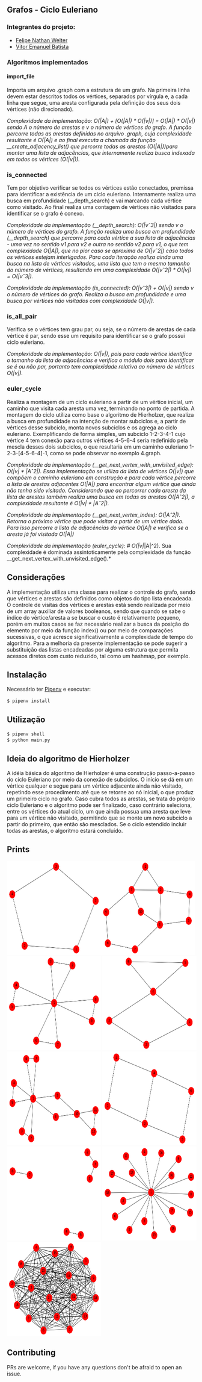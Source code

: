 ## Grafos - Ciclo Euleriano

### Integrantes do projeto:

* [Felipe Nathan Welter](https://github.com/felipenwelter)
* [Vitor Emanuel Batista](https://github.com/vitorebatista)

### Algoritmos implementados

#### import_file

Importa um arquivo .graph com a estrutura de um grafo. Na primeira linha devem estar descritos todos os vértices, separados por vírgula e, a cada linha que segue, uma aresta configurada pela definição dos seus dois vértices (não direcionado).

*Complexidade da implementação: O(|A|) + [O(|A|) * O(|v|)] = O(|A|) * O(|v|) sendo A o número de arestas e v o número de vértices do grafo. A função percorre todas as arestas definidas no arquivo .graph, cuja complexidade resultante é O(|A|) e ao final executa a chamada da função __create_adjacency_list() que percorre todas as arestas (O(|A|))para montar uma lista de adjacências, que internamente realiza busca indexada em todos os vértices (O(|v|)).*

### is_connected

Tem por objetivo verificar se todos os vértices estão conectados, premissa para identificar a existência de um ciclo euleriano. Internamente realiza uma busca em profundidade (__depth_search) e vai marcando cada vértice como visitado. Ao final realiza uma contagem de vértices não visitados para identificar se o grafo é conexo.

*Complexidade da implementação (__depth_search): O(|vˆ3|) sendo v o número de vértices do grafo. A função realiza uma busca em profundidade (__depth_search) que percorre para cada vértice a sua lista de adjacências - uma vez no sentido v1 para v2 e outra no sentido v2 para v1, o que tem complexidade O(|A|), que no pior caso se aproxima de O(|vˆ2|) caso todos os vértices estejam interligados. Para cada iteração realiza ainda uma busca na lista de vértices visitados, uma lista que tem o mesmo tamanho do número de vértices, resultando em uma complexidade O(|vˆ2|) * O(|v|) = O(|vˆ3|).*

*Complexidade da implementação (is_connected): O(|vˆ3|) + O(|v|) sendo v o número de vértices do grafo. Realiza a busca em profundidade e uma busca por vértices não visitados com complexidade O(|v|).*

### is_all_pair

Verifica se o vértices tem grau par, ou seja, se o número de arestas de cada vértice é par, sendo esse um requisito para identificar se o grafo possui ciclo euleriano.

*Complexidade da implementação: O(|v|), pois para cada vértice identifica o tamanho da lista de adjacências e verifica o módulo dois para identificar se é ou não par, portanto tem complexidade relativa ao número de vértices O(|v|).*

### euler_cycle

Realiza a montagem de um ciclo euleriano a partir de um vértice inicial, um caminho que visita cada aresta uma vez, terminando no ponto de partida. A montagem do ciclo utiliza como base o algoritmo de Hierholzer, que realiza a busca em profundidade na intenção de montar subciclos e, a partir de vértices desse subciclo, monta novos subciclos e os agrega ao ciclo euleriano. Exemplificando de forma simples, um subciclo 1-2-3-4-1 cujo vértice 4 tem conexão para outros vértices 4-5-6-4 seria redefinido pela mescla desses dois subciclos, o que resultaria em um caminho euleriano 1-2-3-[4-5-6-4]-1, como se pode observar no exemplo 4.graph.

*Complexidade da implementação (__get_next_vertex_with_unvisited_edge): O(|v| * |Aˆ2|). Essa implementação se utiliza da lista de vértices O(|v|) que compõem o caminho euleriano em construção e para cada vértice percorre a lista de arestas adjacentes O(|A|) para encontrar algum vértice que ainda não tenha sido visitado. Considerando que ao percorrer cada aresta da lista de arestas também realiza uma busca em todas as arestas O(|Aˆ2|), a complexidade resultante é O(|v| * |Aˆ2|).*

*Complexidade da implementação (__get_next_vertex_index): O(|Aˆ2|). Retorna o próximo vértice que pode visitar a partir de um vértice dado. Para isso percorre a lista de adjacências do vértice O(|A|) e verifica se a aresta já foi visitada O(|A|)*

*Complexidade da implementação (euler_cycle): # O(|v|*|A|^2). Sua complexidade é dominada assintoticamente pela complexidade da função __get_next_vertex_with_unvisited_edge().*

## Considerações

A implementação utiliza uma classe para realizar o controle do grafo, sendo que vértices e arestas são definidos como objetos do tipo lista encadeada. O controle de visitas dos vértices e arestas está sendo realizada por meio de um array auxiliar de valores booleanos, sendo que quando se sabe o índice do vértice/aresta a se buscar o custo é relativamente pequeno, porém em muitos casos se faz necessário realizar a busca da posição do elemento por meio da função index() ou por meio de comparações sucessivas, o que acresce significativamente a complexidade de tempo do algoritmo. Para a melhoria da presente implementação se pode sugerir a substituição das listas encadeadas por alguma estrutura que permita acessos diretos com custo reduzido, tal como um hashmap, por exemplo.


## Instalação
Necessário ter [Pipenv](https://github.com/pypa/pipenv#installation) e executar:
```shell
$ pipenv install 
```

## Utilização

```shell
$ pipenv shell
$ python main.py
```

## Ideia do algoritmo de Hierholzer
A idéia básica do algoritmo de Hierholzer é uma construção passo-a-passo do ciclo Euleriano por meio da conexão de subciclos. O início se dá em um vértice qualquer e segue para um vértice adjacente ainda não visitado, repetindo esse procedimento até que se retorne ao nó inicial, o que produz um primeiro ciclo no grafo. Caso cubra todos as arestas, se trata do próprio ciclo Euleriano e o algoritmo pode ser finalizado, caso contrário seleciona, entre os vértices do atual ciclo, um que ainda possua uma aresta que leve para um vértice não visitado, permitindo que se monte um novo subciclo a partir do primeiro, que então são mesclados. Se o ciclo estendido incluir todas as arestas, o algoritmo estará concluído.

## Prints

<img src="./data/1.png" width="250" height="250"><img src="./data/2.png" width="250" height="250">
<img src="./data/3.png" width="250" height="250">
<img src="./data/4.png" width="250" height="250">
<img src="./data/5.png" width="250" height="250">
<img src="./data/6.png" width="250" height="250">
<img src="./data/7.png" width="250" height="250">
<img src="./data/8.png" width="250" height="250">
<img src="./data/9.png" width="250" height="250">

## Contributing
PRs are welcome, if you have any questions don't be afraid to open an issue.
